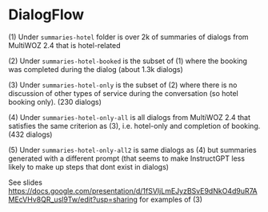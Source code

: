 # DialogFlow

(1) Under `summaries-hotel` folder is over 2k of summaries of dialogs from MultiWOZ 2.4 that is hotel-related

(2) Under `summaries-hotel-booked` is the subset of (1) where the booking was completed during the dialog (about 1.3k dialogs)

(3) Under `summaries-hotel-only` is the subset of (2) where there is no discussion of other types of service during the conversation (so hotel booking only). (230 dialogs)

(4) Under `summaries-hotel-only-all` is all dialogs from MultiWOZ 2.4 that satisfies the same criterion as (3), i.e. hotel-only and completion of booking. (432 dialogs)

(5) Under `summaries-hotel-only-all2` is same dialogs as (4) but summaries generated with a different prompt (that seems to make InstructGPT less likely to make up steps that dont exist in dialogs)

See slides https://docs.google.com/presentation/d/1fSVIjLmEJyzBSvE9dNkO4d9uR7AMEcVHv8QR_usl9Tw/edit?usp=sharing for examples of (3)
